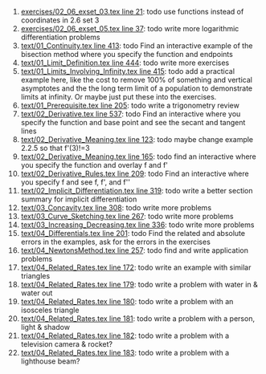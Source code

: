 1. [exercises/02_06_exset_03.tex line 21](../exercises/02_06_exset_03.tex#L21): todo use functions instead of coordinates in 2.6 set 3
1. [exercises/02_06_exset_05.tex line 37](../exercises/02_06_exset_05.tex#L37): todo write more logarithmic differentiation problems
1. [text/01_Continuity.tex line 413](../text/01_Continuity.tex#L413): todo Find an interactive example of the bisection method where you specify the function and endpoints
1. [text/01_Limit_Definition.tex line 444](../text/01_Limit_Definition.tex#L444): todo write more exercises
1. [text/01_Limits_Involving_Infinity.tex line 415](../text/01_Limits_Involving_Infinity.tex#L415): todo add a practical example here, like the cost to remove 100% of something and vertical asymptotes and the the long term limit of a population to demonstrate limits at infinity.  Or maybe just put these into the exercises.
1. [text/01_Prerequisite.tex line 205](../text/01_Prerequisite.tex#L205): todo write a trigonometry review
1. [text/02_Derivative.tex line 537](../text/02_Derivative.tex#L537): todo Find an interactive where you specify the function and base point and see the secant and tangent lines
1. [text/02_Derivative_Meaning.tex line 123](../text/02_Derivative_Meaning.tex#L123): todo maybe change example 2.2.5 so that f'(3)!=3
1. [text/02_Derivative_Meaning.tex line 165](../text/02_Derivative_Meaning.tex#L165): todo find an interactive where you specify the function and overlay f and f'
1. [text/02_Derivative_Rules.tex line 209](../text/02_Derivative_Rules.tex#L209): todo Find an interactive where you specify f and see f, f', and f''
1. [text/02_Implicit_Differentiation.tex line 319](../text/02_Implicit_Differentiation.tex#L319): todo write a better section summary for implicit differentiation
1. [text/03_Concavity.tex line 308](../text/03_Concavity.tex#L308): todo write more problems
1. [text/03_Curve_Sketching.tex line 267](../text/03_Curve_Sketching.tex#L267): todo write more problems
1. [text/03_Increasing_Decreasing.tex line 336](../text/03_Increasing_Decreasing.tex#L336): todo write more problems
1. [text/04_Differentials.tex line 201](../text/04_Differentials.tex#L201): todo Find the related and absolute errors in the examples, ask for the errors in the exercises
1. [text/04_NewtonsMethod.tex line 257](../text/04_NewtonsMethod.tex#L257): todo find and write application problems
1. [text/04_Related_Rates.tex line 172](../text/04_Related_Rates.tex#L172): todo write an example with similar triangles
1. [text/04_Related_Rates.tex line 179](../text/04_Related_Rates.tex#L179): todo write a problem with water in & water out
1. [text/04_Related_Rates.tex line 180](../text/04_Related_Rates.tex#L180): todo write a problem with an isosceles triangle
1. [text/04_Related_Rates.tex line 181](../text/04_Related_Rates.tex#L181): todo write a problem with a person, light & shadow
1. [text/04_Related_Rates.tex line 182](../text/04_Related_Rates.tex#L182): todo write a problem with a television camera & rocket?
1. [text/04_Related_Rates.tex line 183](../text/04_Related_Rates.tex#L183): todo write a problem with a lighthouse beam?
